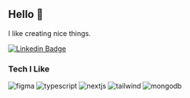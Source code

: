 ## Hello 👋

I like creating nice things.

[![Linkedin Badge](https://img.shields.io/badge/-LinkedIn-blue?style=flat-square&logo=Linkedin&logoColor=white&link=https://www.linkedin.com/in/jayrajroshan/)](https://www.linkedin.com/in/danielfakunle/)

### Tech I Like

<div>
 <img src="https://img.shields.io/badge/figma-1E1E1E?style=for-the-badge&logo=figma" alt="figma" />
  <img src="https://img.shields.io/badge/typescript-3178C6?style=for-the-badge&logo=typescript&logoColor=white" alt="typescript" />
  <img src="https://img.shields.io/badge/next.js-000000?style=for-the-badge&logo=nextdotjs&logoColor=white" alt="nextjs" />
  <img src="https://img.shields.io/badge/tailwind%20css-0F172A?style=for-the-badge&logo=tailwindcss" alt="tailwind" />
  <img src="https://img.shields.io/badge/mongodb-00684A?style=for-the-badge&logo=mongodb&logoColor=white" alt="mongodb" />
</div>

<!--
**danielfakunle/danielfakunle** is a ✨ _special_ ✨ repository because its `README.md` (this file) appears on your GitHub profile.

Here are some ideas to get you started:

- 🔭 I’m currently working on ...
- 🌱 I’m currently learning ...
- 👯 I’m looking to collaborate on ...
- 🤔 I’m looking for help with ...
- 💬 Ask me about ...
- 📫 How to reach me: ...
- 😄 Pronouns: ...
- ⚡ Fun fact: ...
-->
